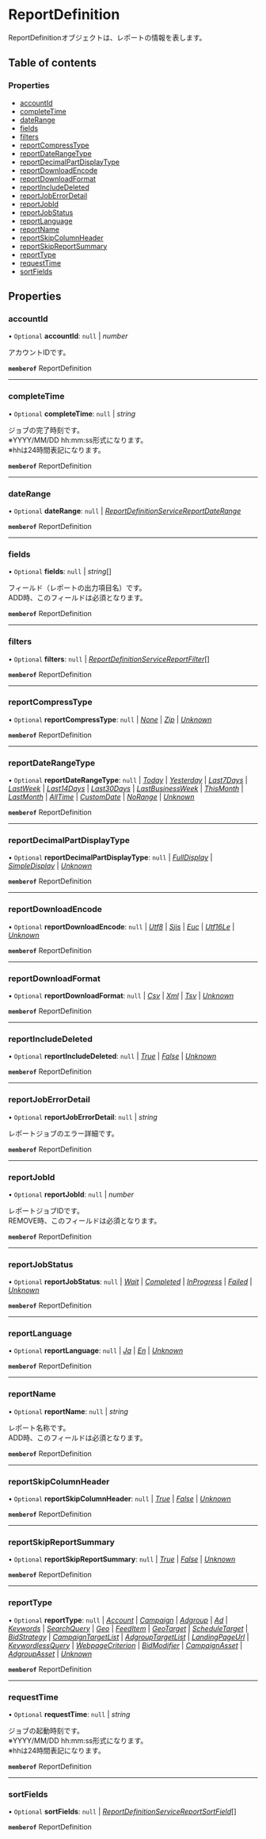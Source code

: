 # ReportDefinition


<div lang=\"ja\">ReportDefinitionオブジェクトは、レポートの情報を表します。</div> 

## Table of contents

### Properties

- [accountId](reportdefinition.md#accountid)
- [completeTime](reportdefinition.md#completetime)
- [dateRange](reportdefinition.md#daterange)
- [fields](reportdefinition.md#fields)
- [filters](reportdefinition.md#filters)
- [reportCompressType](reportdefinition.md#reportcompresstype)
- [reportDateRangeType](reportdefinition.md#reportdaterangetype)
- [reportDecimalPartDisplayType](reportdefinition.md#reportdecimalpartdisplaytype)
- [reportDownloadEncode](reportdefinition.md#reportdownloadencode)
- [reportDownloadFormat](reportdefinition.md#reportdownloadformat)
- [reportIncludeDeleted](reportdefinition.md#reportincludedeleted)
- [reportJobErrorDetail](reportdefinition.md#reportjoberrordetail)
- [reportJobId](reportdefinition.md#reportjobid)
- [reportJobStatus](reportdefinition.md#reportjobstatus)
- [reportLanguage](reportdefinition.md#reportlanguage)
- [reportName](reportdefinition.md#reportname)
- [reportSkipColumnHeader](reportdefinition.md#reportskipcolumnheader)
- [reportSkipReportSummary](reportdefinition.md#reportskipreportsummary)
- [reportType](reportdefinition.md#reporttype)
- [requestTime](reportdefinition.md#requesttime)
- [sortFields](reportdefinition.md#sortfields)

## Properties

### accountId

• `Optional` **accountId**: ``null`` \| *number*

<div lang=\"ja\">アカウントIDです。</div> 

**`memberof`** ReportDefinition

___

### completeTime

• `Optional` **completeTime**: ``null`` \| *string*

<div lang=\"ja\">ジョブの完了時刻です。<br> ※YYYY/MM/DD hh:mm:ss形式になります。<br> ※hhは24時間表記になります。</div> 

**`memberof`** ReportDefinition

___

### dateRange

• `Optional` **dateRange**: ``null`` \| [*ReportDefinitionServiceReportDateRange*](reportdefinitionservicereportdaterange.md)

**`memberof`** ReportDefinition

___

### fields

• `Optional` **fields**: ``null`` \| *string*[]

<div lang=\"ja\">フィールド（レポートの出力項目名）です。<br> ADD時、このフィールドは必須となります。</div> 

**`memberof`** ReportDefinition

___

### filters

• `Optional` **filters**: ``null`` \| [*ReportDefinitionServiceReportFilter*](reportdefinitionservicereportfilter.md)[]

**`memberof`** ReportDefinition

___

### reportCompressType

• `Optional` **reportCompressType**: ``null`` \| [*None*](./enums/reportdefinitionservicereportcompresstype.md#none) \| [*Zip*](./enums/reportdefinitionservicereportcompresstype.md#zip) \| [*Unknown*](./enums/reportdefinitionservicereportcompresstype.md#unknown)

**`memberof`** ReportDefinition

___

### reportDateRangeType

• `Optional` **reportDateRangeType**: ``null`` \| [*Today*](./enums/reportdefinitionservicereportdaterangetype.md#today) \| [*Yesterday*](./enums/reportdefinitionservicereportdaterangetype.md#yesterday) \| [*Last7Days*](./enums/reportdefinitionservicereportdaterangetype.md#last7days) \| [*LastWeek*](./enums/reportdefinitionservicereportdaterangetype.md#lastweek) \| [*Last14Days*](./enums/reportdefinitionservicereportdaterangetype.md#last14days) \| [*Last30Days*](./enums/reportdefinitionservicereportdaterangetype.md#last30days) \| [*LastBusinessWeek*](./enums/reportdefinitionservicereportdaterangetype.md#lastbusinessweek) \| [*ThisMonth*](./enums/reportdefinitionservicereportdaterangetype.md#thismonth) \| [*LastMonth*](./enums/reportdefinitionservicereportdaterangetype.md#lastmonth) \| [*AllTime*](./enums/reportdefinitionservicereportdaterangetype.md#alltime) \| [*CustomDate*](./enums/reportdefinitionservicereportdaterangetype.md#customdate) \| [*NoRange*](./enums/reportdefinitionservicereportdaterangetype.md#norange) \| [*Unknown*](./enums/reportdefinitionservicereportdaterangetype.md#unknown)

**`memberof`** ReportDefinition

___

### reportDecimalPartDisplayType

• `Optional` **reportDecimalPartDisplayType**: ``null`` \| [*FullDisplay*](./enums/reportdefinitionservicereportdecimalpartdisplaytype.md#fulldisplay) \| [*SimpleDisplay*](./enums/reportdefinitionservicereportdecimalpartdisplaytype.md#simpledisplay) \| [*Unknown*](./enums/reportdefinitionservicereportdecimalpartdisplaytype.md#unknown)

**`memberof`** ReportDefinition

___

### reportDownloadEncode

• `Optional` **reportDownloadEncode**: ``null`` \| [*Utf8*](./enums/reportdefinitionservicereportdownloadencode.md#utf8) \| [*Sjis*](./enums/reportdefinitionservicereportdownloadencode.md#sjis) \| [*Euc*](./enums/reportdefinitionservicereportdownloadencode.md#euc) \| [*Utf16Le*](./enums/reportdefinitionservicereportdownloadencode.md#utf16le) \| [*Unknown*](./enums/reportdefinitionservicereportdownloadencode.md#unknown)

**`memberof`** ReportDefinition

___

### reportDownloadFormat

• `Optional` **reportDownloadFormat**: ``null`` \| [*Csv*](./enums/reportdefinitionservicereportdownloadformat.md#csv) \| [*Xml*](./enums/reportdefinitionservicereportdownloadformat.md#xml) \| [*Tsv*](./enums/reportdefinitionservicereportdownloadformat.md#tsv) \| [*Unknown*](./enums/reportdefinitionservicereportdownloadformat.md#unknown)

**`memberof`** ReportDefinition

___

### reportIncludeDeleted

• `Optional` **reportIncludeDeleted**: ``null`` \| [*True*](./enums/reportdefinitionservicereportincludedeleted.md#true) \| [*False*](./enums/reportdefinitionservicereportincludedeleted.md#false) \| [*Unknown*](./enums/reportdefinitionservicereportincludedeleted.md#unknown)

**`memberof`** ReportDefinition

___

### reportJobErrorDetail

• `Optional` **reportJobErrorDetail**: ``null`` \| *string*

<div lang=\"ja\">レポートジョブのエラー詳細です。</div> 

**`memberof`** ReportDefinition

___

### reportJobId

• `Optional` **reportJobId**: ``null`` \| *number*

<div lang=\"ja\">レポートジョブIDです。<br> REMOVE時、このフィールドは必須となります。</div> 

**`memberof`** ReportDefinition

___

### reportJobStatus

• `Optional` **reportJobStatus**: ``null`` \| [*Wait*](./enums/reportdefinitionservicereportjobstatus.md#wait) \| [*Completed*](./enums/reportdefinitionservicereportjobstatus.md#completed) \| [*InProgress*](./enums/reportdefinitionservicereportjobstatus.md#inprogress) \| [*Failed*](./enums/reportdefinitionservicereportjobstatus.md#failed) \| [*Unknown*](./enums/reportdefinitionservicereportjobstatus.md#unknown)

**`memberof`** ReportDefinition

___

### reportLanguage

• `Optional` **reportLanguage**: ``null`` \| [*Ja*](./enums/reportdefinitionservicereportlanguage.md#ja) \| [*En*](./enums/reportdefinitionservicereportlanguage.md#en) \| [*Unknown*](./enums/reportdefinitionservicereportlanguage.md#unknown)

**`memberof`** ReportDefinition

___

### reportName

• `Optional` **reportName**: ``null`` \| *string*

<div lang=\"ja\">レポート名称です。<br> ADD時、このフィールドは必須となります。</div> 

**`memberof`** ReportDefinition

___

### reportSkipColumnHeader

• `Optional` **reportSkipColumnHeader**: ``null`` \| [*True*](./enums/reportdefinitionservicereportskipcolumnheader.md#true) \| [*False*](./enums/reportdefinitionservicereportskipcolumnheader.md#false) \| [*Unknown*](./enums/reportdefinitionservicereportskipcolumnheader.md#unknown)

**`memberof`** ReportDefinition

___

### reportSkipReportSummary

• `Optional` **reportSkipReportSummary**: ``null`` \| [*True*](./enums/reportdefinitionservicereportskipreportsummary.md#true) \| [*False*](./enums/reportdefinitionservicereportskipreportsummary.md#false) \| [*Unknown*](./enums/reportdefinitionservicereportskipreportsummary.md#unknown)

**`memberof`** ReportDefinition

___

### reportType

• `Optional` **reportType**: ``null`` \| [*Account*](./enums/reportdefinitionservicereporttype.md#account) \| [*Campaign*](./enums/reportdefinitionservicereporttype.md#campaign) \| [*Adgroup*](./enums/reportdefinitionservicereporttype.md#adgroup) \| [*Ad*](./enums/reportdefinitionservicereporttype.md#ad) \| [*Keywords*](./enums/reportdefinitionservicereporttype.md#keywords) \| [*SearchQuery*](./enums/reportdefinitionservicereporttype.md#searchquery) \| [*Geo*](./enums/reportdefinitionservicereporttype.md#geo) \| [*FeedItem*](./enums/reportdefinitionservicereporttype.md#feeditem) \| [*GeoTarget*](./enums/reportdefinitionservicereporttype.md#geotarget) \| [*ScheduleTarget*](./enums/reportdefinitionservicereporttype.md#scheduletarget) \| [*BidStrategy*](./enums/reportdefinitionservicereporttype.md#bidstrategy) \| [*CampaignTargetList*](./enums/reportdefinitionservicereporttype.md#campaigntargetlist) \| [*AdgroupTargetList*](./enums/reportdefinitionservicereporttype.md#adgrouptargetlist) \| [*LandingPageUrl*](./enums/reportdefinitionservicereporttype.md#landingpageurl) \| [*KeywordlessQuery*](./enums/reportdefinitionservicereporttype.md#keywordlessquery) \| [*WebpageCriterion*](./enums/reportdefinitionservicereporttype.md#webpagecriterion) \| [*BidModifier*](./enums/reportdefinitionservicereporttype.md#bidmodifier) \| [*CampaignAsset*](./enums/reportdefinitionservicereporttype.md#campaignasset) \| [*AdgroupAsset*](./enums/reportdefinitionservicereporttype.md#adgroupasset) \| [*Unknown*](./enums/reportdefinitionservicereporttype.md#unknown)

**`memberof`** ReportDefinition

___

### requestTime

• `Optional` **requestTime**: ``null`` \| *string*

<div lang=\"ja\">ジョブの起動時刻です。<br> ※YYYY/MM/DD hh:mm:ss形式になります。<br> ※hhは24時間表記になります。</div> 

**`memberof`** ReportDefinition

___

### sortFields

• `Optional` **sortFields**: ``null`` \| [*ReportDefinitionServiceReportSortField*](reportdefinitionservicereportsortfield.md)[]

**`memberof`** ReportDefinition
